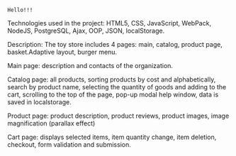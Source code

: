                                                                           Hello!!!

Technologies used in the project: HTML5, CSS, JavaScript, WebPack, NodeJS, PostgreSQL, Ajax, OOP, JSON, localStorage.

Description: The toy store includes 4 pages: main, catalog, product page, basket.Adaptive layout, burger menu.

Main page: description and contacts of the organization.

Catalog page: all products, sorting products by cost and alphabetically, search by product name, selecting the quantity of goods and adding to the cart, scrolling to the top of the page, pop-up modal help window, data is saved in localstorage.

Product page: product description, product reviews, product images, image magnification (parallax effect)

Cart page: displays selected items, item quantity change, item deletion, checkout, form validation and submission.
